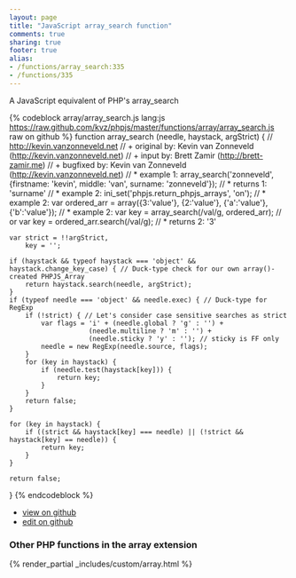 ```yaml
---
layout: page
title: "JavaScript array_search function"
comments: true
sharing: true
footer: true
alias:
- /functions/array_search:335
- /functions/335
---
```

<!-- Generated by Rakefile:build -->
A JavaScript equivalent of PHP's array_search

{% codeblock array/array_search.js lang:js https://raw.github.com/kvz/phpjs/master/functions/array/array_search.js raw on github %}
function array_search (needle, haystack, argStrict) {
    // http://kevin.vanzonneveld.net
    // +   original by: Kevin van Zonneveld (http://kevin.vanzonneveld.net)
    // +      input by: Brett Zamir (http://brett-zamir.me)
    // +   bugfixed by: Kevin van Zonneveld (http://kevin.vanzonneveld.net)
    // *     example 1: array_search('zonneveld', {firstname: 'kevin', middle: 'van', surname: 'zonneveld'});
    // *     returns 1: 'surname'
    // *     example 2: ini_set('phpjs.return_phpjs_arrays', 'on');
    // *     example 2: var ordered_arr = array({3:'value'}, {2:'value'}, {'a':'value'}, {'b':'value'});
    // *     example 2: var key = array_search(/val/g, ordered_arr); // or var key = ordered_arr.search(/val/g);
    // *     returns 2: '3'

    var strict = !!argStrict,
        key = '';
    
    if (haystack && typeof haystack === 'object' && haystack.change_key_case) { // Duck-type check for our own array()-created PHPJS_Array
        return haystack.search(needle, argStrict);
    }
    if (typeof needle === 'object' && needle.exec) { // Duck-type for RegExp
        if (!strict) { // Let's consider case sensitive searches as strict
            var flags = 'i' + (needle.global ? 'g' : '') +
                        (needle.multiline ? 'm' : '') +
                        (needle.sticky ? 'y' : ''); // sticky is FF only
            needle = new RegExp(needle.source, flags);
        }
        for (key in haystack) {
            if (needle.test(haystack[key])) {
                return key;
            }
        }
        return false;
    }

    for (key in haystack) {
        if ((strict && haystack[key] === needle) || (!strict && haystack[key] == needle)) {
            return key;
        }
    }

    return false;
}
{% endcodeblock %}

 - [view on github](https://github.com/kvz/phpjs/blob/master/functions/array/array_search.js)
 - [edit on github](https://github.com/kvz/phpjs/edit/master/functions/array/array_search.js)

### Other PHP functions in the array extension
{% render_partial _includes/custom/array.html %}
